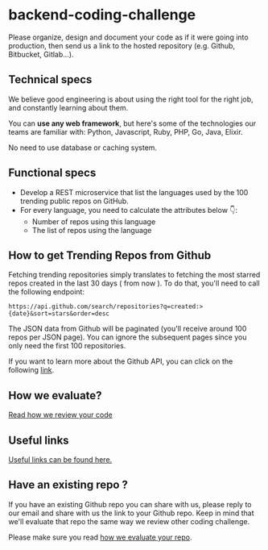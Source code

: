 # backend-coding-challenge

Please organize, design and document your code as if it were going into production, then send us a link to the hosted repository (e.g. Github, Bitbucket, Gitlab...).

## Technical specs

We believe good engineering is about using the right tool for the right job, and constantly learning about them.

You can **use any web framework**, but here's some of the technologies our teams are familiar with: Python, Javascript, Ruby, PHP, Go, Java, Elixir.

No need to use database or caching system.

## Functional specs

- Develop a REST microservice that list the languages used by the 100 trending public repos on GitHub.
- For every language, you need to calculate the attributes below 👇:
    - Number of repos using this language
    - The list of repos using the language

## How to get Trending Repos from Github

Fetching trending repositories simply translates to fetching the most starred repos created in the last 30 days ( from now ). To do that, you'll need to call the following endpoint:

```
https://api.github.com/search/repositories?q=created:>{date}&sort=stars&order=desc
```

The JSON data from Github will be paginated (you'll receive around 100 repos per JSON page). You can ignore the subsequent pages since you only need the first 100 repositories.

If you want to learn more about the Github API, you can click on the following [link](https://developer.github.com/v3/).


## How we evaluate?

[Read how we review your code](https://www.notion.so/Read-how-we-review-your-code-8581e6a340084c8c924b681ea9790f45)

## Useful links

[Useful links can be found here.](https://www.notion.so/Useful-links-can-be-found-here-112d962342194caaa40f61e1a6a34513)

## Have an existing repo ?

If you have an existing Github repo you can share with us, please reply to our email and share with us the link to your Github repo. Keep in mind that we'll evaluate that repo the same way we review other coding challenge. 

Please make sure you read [how we evaluate your repo](https://www.notion.so/hiddenpole/Read-how-we-review-your-code-413052895a0d4720895c2c433630c8f9).
